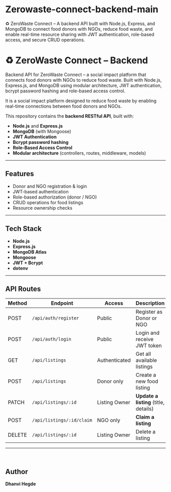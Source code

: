 # Zerowaste-connect-backend-main
♻️ ZeroWaste Connect – A backend API built with Node.js, Express, and MongoDB to connect food donors with NGOs, reduce food waste, and enable real-time resource sharing with JWT authentication, role-based access, and secure CRUD operations.
# ♻️ ZeroWaste Connect – Backend
Backend API for ZeroWaste Connect – a social impact platform that connects food donors with NGOs to reduce food waste. Built with Node.js, Express.js, and MongoDB using modular architecture, JWT authentication, bcrypt password hashing and role-based access control.

It is a social impact platform designed to reduce food waste by enabling real-time connections between food donors and NGOs.

This repository contains the **backend RESTful API**, built with:

- **Node.js** and **Express.js**
- **MongoDB** (with Mongoose)
- **JWT Authentication**
- **Bcrypt password hashing**
- **Role-Based Access Control**
- **Modular architecture** (controllers, routes, middleware, models)

---

## Features

-  Donor and NGO registration & login
-  JWT-based authentication
-  Role-based authorization (donor / NGO)
-  CRUD operations for food listings
-  Resource ownership checks

---

##  Tech Stack

- **Node.js**
- **Express.js**
- **MongoDB Atlas**
- **Mongoose**
- **JWT + Bcrypt**
- **dotenv**

---

##  API Routes

| Method | Endpoint                   | Access           | Description                           |
|--------|----------------------------|------------------|---------------------------------------|
| POST   | `/api/auth/register`       | Public           | Register as Donor or NGO              |
| POST   | `/api/auth/login`          | Public           | Login and receive JWT token           |
| GET    | `/api/listings`            | Authenticated    | Get all available listings            |
| POST   | `/api/listings`            | Donor only       | Create a new food listing             |
| PATCH  | `/api/listings/:id`        | Listing Owner    | **Update a listing** (title, details) |
| POST   | `/api/listings/:id/claim`  | NGO only         | **Claim a listing**                   |
| DELETE | `/api/listings/:id`        | Listing Owner    | Delete a listing                      |

---

 

## Author

**Dhanvi Hegde**  

